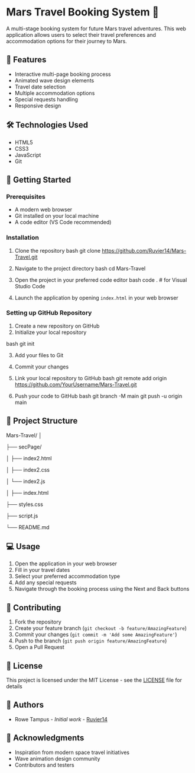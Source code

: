 # Mars Travel Booking System 🚀

A multi-stage booking system for future Mars travel adventures. This web application allows users to select their travel preferences and accommodation options for their journey to Mars.

## 🌟 Features

- Interactive multi-page booking process
- Animated wave design elements
- Travel date selection
- Multiple accommodation options
- Special requests handling
- Responsive design

## 🛠️ Technologies Used

- HTML5
- CSS3
- JavaScript
- Git

## 🚀 Getting Started

### Prerequisites

- A modern web browser
- Git installed on your local machine
- A code editor (VS Code recommended)

### Installation

1. Clone the repository
bash
git clone https://github.com/Ruvier14/Mars-Travel.git

2. Navigate to the project directory
bash
cd Mars-Travel


3. Open the project in your preferred code editor
bash
code . # for Visual Studio Code


4. Launch the application by opening `index.html` in your web browser

### Setting up GitHub Repository

1. Create a new repository on GitHub
2. Initialize your local repository

bash
git init


  
3. Add your files to Git


4. Commit your changes


5. Link your local repository to GitHub
bash
git remote add origin https://github.com/YourUsername/Mars-Travel.git


6. Push your code to GitHub
bash
git branch -M main
git push -u origin main



## 📁 Project Structure

Mars-Travel/
│

├── secPage/

│ ├── index2.html

│ ├── index2.css

│ └── index2.js

│
├── index.html

├── styles.css

├── script.js

└── README.md


## 💻 Usage

1. Open the application in your web browser
2. Fill in your travel dates
3. Select your preferred accommodation type
4. Add any special requests
5. Navigate through the booking process using the Next and Back buttons

## 🤝 Contributing

1. Fork the repository
2. Create your feature branch (`git checkout -b feature/AmazingFeature`)
3. Commit your changes (`git commit -m 'Add some AmazingFeature'`)
4. Push to the branch (`git push origin feature/AmazingFeature`)
5. Open a Pull Request

## 📝 License

This project is licensed under the MIT License - see the [LICENSE](LICENSE) file for details

## 👥 Authors

- Rowe Tampus - *Initial work* - [Ruvier14](https://github.com/Ruvier14)

## 🙏 Acknowledgments

- Inspiration from modern space travel initiatives
- Wave animation design community
- Contributors and testers

